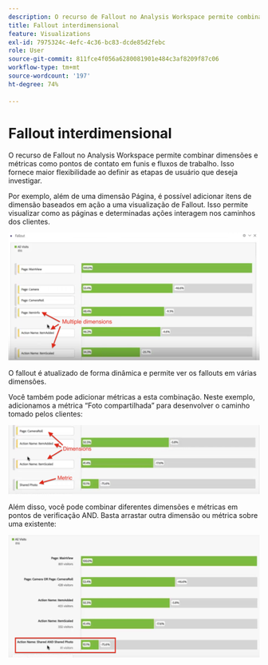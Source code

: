 ```yaml
---
description: O recurso de Fallout no Analysis Workspace permite combinar dimensões e métricas como pontos de contato em funis e fluxos de trabalho. Isso fornece maior flexibilidade ao definir as etapas de usuário que deseja investigar.
title: Fallout interdimensional
feature: Visualizations
exl-id: 7975324c-4efc-4c36-bc83-dcde85d2febc
role: User
source-git-commit: 811fce4f056a6280081901e484c3af8209f87c06
workflow-type: tm+mt
source-wordcount: '197'
ht-degree: 74%

---
```


# Fallout interdimensional

O recurso de Fallout no Analysis Workspace permite combinar dimensões e métricas como pontos de contato em funis e fluxos de trabalho. Isso fornece maior flexibilidade ao definir as etapas de usuário que deseja investigar.

Por exemplo, além de uma dimensão Página, é possível adicionar itens de dimensão baseados em ação a uma visualização de Fallout. Isso permite visualizar como as páginas e determinadas ações interagem nos caminhos dos clientes.

![O modo de exibição Todas as Visitas mostrando várias dimensões como pontos de contato.](assets/interdimensional-fallout1.png)

O fallout é atualizado de forma dinâmica e permite ver os fallouts em várias dimensões.

Você também pode adicionar métricas a esta combinação. Neste exemplo, adicionamos a métrica “Foto compartilhada” para desenvolver o caminho tomado pelos clientes:

![O modo de exibição Todas as Visitas mostrando a métrica adicionada: &quot;Foto Compartilhada&quot;.](assets/interdimensional-fallout2.png)

Além disso, você pode combinar diferentes dimensões e métricas em pontos de verificação AND. Basta arrastar outra dimensão ou métrica sobre uma existente:

![O modo de exibição Todas as Visitas mostrando a métrica Nome da Ação adicionada: Foto Compartilhada E Compartilhada.](assets/interdimensional-fallout3.png)
